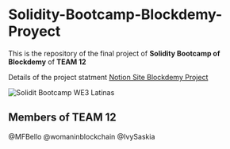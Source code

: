 # Solidity-Bootcamp-Blockdemy-Proyect

This is the repository of the final project of **Solidity Bootcamp of Blockdemy** of **TEAM 12**

Details of the project statment
[Notion Site Blockdemy Project](https://blockde.notion.site/Proyecto-final-f252e5ccd35944dd8481fe3a26c46f69)


![Solidit Bootcamp WE3 Latinas](https://pbs.twimg.com/media/FcBpiw3X0AEoMxi.jpg)

## Members of TEAM 12

@MFBello
@womaninblockchain
@IvySaskia
